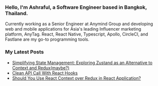 ### Hello, I'm Ashraful, a Software Engineer based in Bangkok, Thailand.

Currently working as a Senior Engineer at Anymind Group and developing web and mobile applications for Asia's leading Influencer marketing platform, AnyTag. React, React Native, Typescript, Apollo, CircleCI, and Fastlane are my go-to programming tools. 

### My Latest Posts
- [Simplifying State Management: Exploring Zustand as an Alternative to Context and Redux(maybe?)](https://medium.com/swlh/simplifying-state-management-exploring-zustand-as-an-alternative-to-context-and-redux-maybe-7a61a6a732c5)
- [Clean API Call With React Hooks](https://medium.com/better-programming/clean-api-call-with-react-hooks-3bd6438a375a)
- [Should You Use React Context over Redux in React Application?](https://medium.com/swlh/should-you-use-react-context-over-redux-in-react-application-6163c2da614a)
